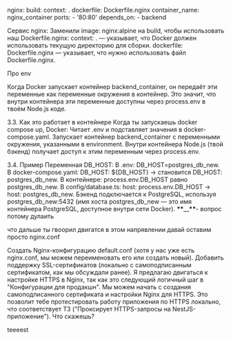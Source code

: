 nginx:
build:
context: .
dockerfile: Dockerfile.nginx
container_name: nginx_container
ports: - '80:80'
depends_on: - backend

Сервис nginx:
Заменили image: nginx:alpine на build, чтобы использовать наш Dockerfile.nginx:
context: . — указывает, что Docker должен использовать текущую директорию для сборки.
dockerfile: Dockerfile.nginx — указывает, что нужно использовать файл Dockerfile.nginx.

Про env

Когда Docker запускает контейнер backend_container, он передаёт эти переменные как переменные окружения в контейнер.
Это значит, что внутри контейнера эти переменные доступны через process.env в твоём Node.js коде.

3.3. Как это работает в контейнере
Когда ты запускаешь docker compose up, Docker:
Читает .env и подставляет значения в docker-compose.yaml.
Запускает контейнер backend_container с переменными окружения, указанными в environment.
Внутри контейнера Node.js (твой бэкенд) получает доступ к этим переменным через process.env.

3.4. Пример
Переменная DB_HOST:
В .env: DB_HOST=postgres_db_new.
В docker-compose.yaml: DB_HOST: ${DB_HOST} → становится DB_HOST: postgres_db_new.
В контейнере: process.env.DB_HOST равно postgres_db_new.
В config/database.ts: host: process.env.DB_HOST → host: postgres_db_new.
Бэкенд подключается к PostgreSQL, используя postgres_db_new:5432 (имя хоста postgres_db_new — это имя контейнера PostgreSQL, доступное внутри сети Docker).
**********\*\***********\_\_**********\*\***********-
вопрос потому дулаить

что дальше ты гвоорил двигатся в этом напрявлении давай оставим просто nginx.conf

Создать Nginx-конфигурацию default.conf (хотя у нас уже есть nginx.conf, мы можем переименовать его или создать новый).
Добавить поддержку SSL-сертификатов (локально с самоподписанным сертификатом, как мы обсуждали ранее).
Я предлагаю двигаться к настройке HTTPS в Nginx, так как это следующий логичный шаг в "Конфигурации для продакшн". Мы можем начать с создания самоподписанного сертификата и настройки Nginx для HTTPS. Это позволит тебе протестировать работу приложения по HTTPS локально, что соответствует ТЗ ("Проксирует HTTPS-запросы на NestJS-приложение"). Что скажешь?

teeeest
